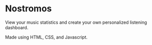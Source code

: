 # Nostromos

View your music statistics and create your own personalized listening dashboard.

Made using HTML, CSS, and Javascript.

